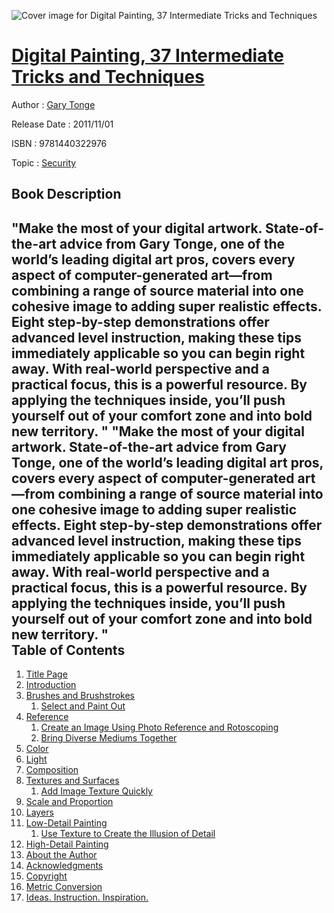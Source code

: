 ![Cover image for Digital Painting, 37 Intermediate Tricks and Techniques](https://imgdetail.ebookreading.net/cover/cover/security/EB9781440322976.jpg)

[Digital Painting, 37 Intermediate Tricks and Techniques](https://ebookreading.net/view/book/Digital+Painting%2C+37+Intermediate+Tricks+and+Techniques-EB9781440322976_1.html "Digital Painting, 37 Intermediate Tricks and Techniques")
====================================================================================================================

Author : [Gary Tonge](https://ebookreading.net/search/author/Gary+Tonge)

Release Date : 2011/11/01

ISBN : 9781440322976

Topic : [Security](https://ebookreading.net/search/category/security)

Book Description
-----------------

"Make the most of your digital artwork. State-of-the-art advice from Gary Tonge, one of the world’s leading digital art pros, covers every aspect of computer-generated art—from combining a range of source material into one cohesive image to adding super realistic effects. Eight step-by-step demonstrations offer advanced level instruction, making these tips immediately applicable so you can begin right away. With real-world perspective and a practical focus, this is a powerful resource. By applying the techniques inside, you’ll push yourself out of your comfort zone and into bold new territory. "              "Make the most of your digital artwork. State-of-the-art advice from Gary Tonge, one of the world’s leading digital art pros, covers every aspect of computer-generated art—from combining a range of source material into one cohesive image to adding super realistic effects. Eight step-by-step demonstrations offer advanced level instruction, making these tips immediately applicable so you can begin right away. With real-world perspective and a practical focus, this is a powerful resource. By applying the techniques inside, you’ll push yourself out of your comfort zone and into bold new territory. "              
Table of Contents
-----------------

1. [Title Page](https://ebookreading.net/view/book/Digital+Painting%2C+37+Intermediate+Tricks+and+Techniques-EB9781440322976_2.html)
1. [Introduction](https://ebookreading.net/view/book/Digital+Painting%2C+37+Intermediate+Tricks+and+Techniques-EB9781440322976_4.html)
1. [Brushes and Brushstrokes](https://ebookreading.net/view/book/Digital+Painting%2C+37+Intermediate+Tricks+and+Techniques-EB9781440322976_5.html)
    1. [Select and Paint Out](https://ebookreading.net/view/book/Digital+Painting%2C+37+Intermediate+Tricks+and+Techniques-EB9781440322976_6.html)
1. [Reference](https://ebookreading.net/view/book/Digital+Painting%2C+37+Intermediate+Tricks+and+Techniques-EB9781440322976_7.html)
    1. [Create an Image Using Photo Reference and Rotoscoping](https://ebookreading.net/view/book/Digital+Painting%2C+37+Intermediate+Tricks+and+Techniques-EB9781440322976_8.html)
    1. [Bring Diverse Mediums Together](https://ebookreading.net/view/book/Digital+Painting%2C+37+Intermediate+Tricks+and+Techniques-EB9781440322976_9.html)
1. [Color](https://ebookreading.net/view/book/Digital+Painting%2C+37+Intermediate+Tricks+and+Techniques-EB9781440322976_10.html)
1. [Light](https://ebookreading.net/view/book/Digital+Painting%2C+37+Intermediate+Tricks+and+Techniques-EB9781440322976_11.html)
1. [Composition](https://ebookreading.net/view/book/Digital+Painting%2C+37+Intermediate+Tricks+and+Techniques-EB9781440322976_12.html)
1. [Textures and Surfaces](https://ebookreading.net/view/book/Digital+Painting%2C+37+Intermediate+Tricks+and+Techniques-EB9781440322976_13.html)
    1. [Add Image Texture Quickly](https://ebookreading.net/view/book/Digital+Painting%2C+37+Intermediate+Tricks+and+Techniques-EB9781440322976_14.html)
1. [Scale and Proportion](https://ebookreading.net/view/book/Digital+Painting%2C+37+Intermediate+Tricks+and+Techniques-EB9781440322976_15.html)
1. [Layers](https://ebookreading.net/view/book/Digital+Painting%2C+37+Intermediate+Tricks+and+Techniques-EB9781440322976_16.html)
1. [Low-Detail Painting](https://ebookreading.net/view/book/Digital+Painting%2C+37+Intermediate+Tricks+and+Techniques-EB9781440322976_17.html)
    1. [Use Texture to Create the Illusion of Detail](https://ebookreading.net/view/book/Digital+Painting%2C+37+Intermediate+Tricks+and+Techniques-EB9781440322976_18.html)
1. [High-Detail Painting](https://ebookreading.net/view/book/Digital+Painting%2C+37+Intermediate+Tricks+and+Techniques-EB9781440322976_19.html)
1. [About the Author](https://ebookreading.net/view/book/Digital+Painting%2C+37+Intermediate+Tricks+and+Techniques-EB9781440322976_20.html)
1. [Acknowledgments](https://ebookreading.net/view/book/Digital+Painting%2C+37+Intermediate+Tricks+and+Techniques-EB9781440322976_21.html)
1. [Copyright](https://ebookreading.net/view/book/Digital+Painting%2C+37+Intermediate+Tricks+and+Techniques-EB9781440322976_22.html)
1. [Metric Conversion](https://ebookreading.net/view/book/Digital+Painting%2C+37+Intermediate+Tricks+and+Techniques-EB9781440322976_23.html)
1. [Ideas. Instruction. Inspiration.](https://ebookreading.net/view/book/Digital+Painting%2C+37+Intermediate+Tricks+and+Techniques-EB9781440322976_24.html)
